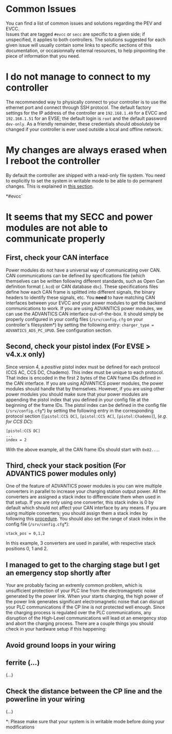 # Common Issues
You can find a list of common issues and solutions regarding the PEV and EVCC.<br>
Issues that are tagged `#evcc` or `secc` are specific to a given side; if unspecified, it applies to both controllers.
The solutions suggested for each given issue will usually contain some links to specific sections of this documentation, or occasionnally external resources, to help pinpointing the piece of information that you need.

# I do not manage to connect to my controller
The recommended way to physically connect to your controller is to use the ethernet port and connect through SSH protocol.
The default factory settings for the IP address of the controller are `192.168.1.49` for a EVCC and `192.168.1.51` for an EVSE; the default login is `root` and the default password `dev-only`. As a friendly remainder, these credentials should *absolutely* be changed if your controller is ever used outside a local and offline network.<br>

# My changes are always erased when I reboot the controller
By default the controller are shipped with a read-only file system. You need to explicitly to set the system in writable mode to be able to do permanent changes. This is explained in [this section](.).

*\#evcc`
# It seems that my SECC and power modules are not able to communicate properly
## First, check your CAN interface
Power modules do not have a universal way of communicating over CAN. CAN communications can be defined by specifications file (which themselves can be written following different standards, such as Open Can definition format (`.kcd`) or CAN database `dbc`). These specifications files define how each CAN frame is splitted into different signals, the binary headers to identify these signals, etc. You **need** to have matching CAN interfaces between your EVCC and your power modules to get the backend communications to work.
If you are using ADVANTICS power modules, we can use the ADVANTICS CAN interface out-of-the-box. It should simply be properly configured in your config files (`/srv/config.cfg` on your controller's filesystem*) by setting the following entry:
`charger_type = ADVANTICS_ADS_PC_UPUD`.
See configuration section.
## Second, check your pistol index (For EVSE > v4.x.x only)
Since version 4, a *positive* pistol index must be defined for each protocol (CCS AC, CCS DC, Chademo). This index must be unique to each protocol. That index is encoded in the first 2 bytes of the CAN frame IDs defined in the CAN interface. If you are using ADVANTICS power modules, the power modules should handle that by themselves. However, if you are using other power modules you should make sure that your power modules are appending the pistol index that you defined in your config file at the beginning of the frame IDs.
The pistol index can be defined in the config file (`/srv/config.cfg`*) by setting the following entry in the corresponding protocol section (`[pistol:CCS DC]`, `[pistol:CCS AC]`, `[pistol:Chademo]`), (*e.g. for CCS DC*):
```
[pistol:CCS DC]
...
index = 2
```
With the above example, all the CAN frame IDs should start with `0x02...`.

## Third, check your stack position (For ADVANTICS power modules only)
One of the feature of ADVANTICS power modules is you can wire multiple converters in parallel to increase your charging station output power. All the converters are assigned a stack index to differenciate them when used in that setup. If you are only using one converter, this stack index is 0 by default which should not affect your CAN interface by any means. If you are using multiple converters; you should assign them a stack index by following this [procedure](.). You should also set the range of stack index in the config file (`/srv/config.cfg`*):
```
stack_pos = 0,1,2
```
In this example, 3 converters are used in parallel, with respective stack positions 0, 1 and 2.

## I managed to get to the charging stage but I get an emergency stop shortly after
Your are probably facing an extremly common problem, which is unsufficient protection of your PLC line from the electromagnetic noise generated by the power link.
When your starts charging, the high power of the power link generates significant electromagnetic noise that can disrupt your PLC communications if the CP line is not protected well enough. Since the charging process is regulated over the PLC communications, any disruption of the High-Level communications will lead ot an emergency stop and abort the charging process.
There are a couple things you should check in your hardware setup if this happening:
## Avoid ground loops in your wiring

## ferrite (...)
(...)

## Check the distance between the CP line and the powerline in your wiring
(...)






\*: Please make sure that your system is in writable mode before doing your modifications